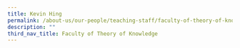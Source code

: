 ```yaml
---
title: Kevin Hing
permalink: /about-us/our-people/teaching-staff/faculty-of-theory-of-knowledge/kevin-hing/
description: ""
third_nav_title: Faculty of Theory of Knowledge
---
```

